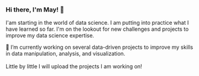 ### Hi there, I'm May! 👋

I'am starting in the world of data science.
I am putting into practice what I have learned so far. I'm on the lookout for new challenges and projects to improve my data science expertise. 

🔭 I’m currently working on several data-driven projects to improve my skills in data manipulation, analysis, and visualization.
<br> <br>
Little by little I will upload the projects I am working on!
<!--
**MayraVillarrubia/MayraVillarrubia** is a ✨ _special_ ✨ repository because its `README.md` (this file) appears on your GitHub profile.

Here are some ideas to get you started:

- 🌱 I’m currently learning ...
- 👯 I’m looking to collaborate on ...
- 🤔 I’m looking for help with ...
- 💬 Ask me about ...
- 📫 How to reach me: ...
- 😄 Pronouns: ...
- ⚡ Fun fact: ...
-->
